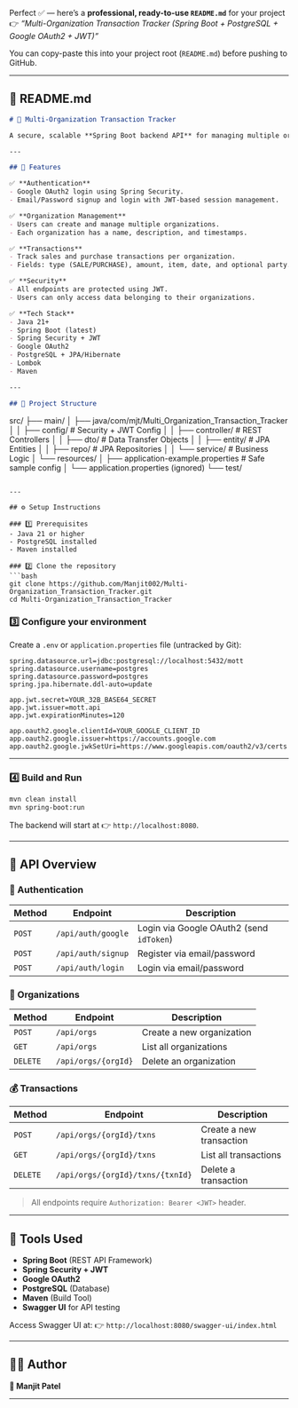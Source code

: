 Perfect ✅ — here’s a **professional, ready-to-use `README.md`** for your project
👉 *“Multi-Organization Transaction Tracker (Spring Boot + PostgreSQL + Google OAuth2 + JWT)”*

You can copy-paste this into your project root (`README.md`) before pushing to GitHub.

---

## 🧾 README.md

```markdown
# 🏢 Multi-Organization Transaction Tracker

A secure, scalable **Spring Boot backend API** for managing multiple organizations and their sales/purchase transactions — featuring **Google OAuth2 Login**, **JWT Authentication**, and **PostgreSQL** persistence.

---

## 🚀 Features

✅ **Authentication**
- Google OAuth2 login using Spring Security.
- Email/Password signup and login with JWT-based session management.

✅ **Organization Management**
- Users can create and manage multiple organizations.
- Each organization has a name, description, and timestamps.

✅ **Transactions**
- Track sales and purchase transactions per organization.
- Fields: type (SALE/PURCHASE), amount, item, date, and optional party.

✅ **Security**
- All endpoints are protected using JWT.
- Users can only access data belonging to their organizations.

✅ **Tech Stack**
- Java 21+
- Spring Boot (latest)
- Spring Security + JWT
- Google OAuth2
- PostgreSQL + JPA/Hibernate
- Lombok
- Maven

---

## 🧩 Project Structure

```

src/
├── main/
│   ├── java/com/mjt/Multi_Organization_Transaction_Tracker
│   │   ├── config/          # Security + JWT Config
│   │   ├── controller/      # REST Controllers
│   │   ├── dto/             # Data Transfer Objects
│   │   ├── entity/          # JPA Entities
│   │   ├── repo/            # JPA Repositories
│   │   └── service/         # Business Logic
│   └── resources/
│       ├── application-example.properties  # Safe sample config
│       └── application.properties (ignored)
└── test/

````

---

## ⚙️ Setup Instructions

### 1️⃣ Prerequisites
- Java 21 or higher  
- PostgreSQL installed  
- Maven installed  

### 2️⃣ Clone the repository
```bash
git clone https://github.com/Manjit002/Multi-Organization_Transaction_Tracker.git
cd Multi-Organization_Transaction_Tracker
````

### 3️⃣ Configure your environment

Create a `.env` or `application.properties` file (untracked by Git):

```properties
spring.datasource.url=jdbc:postgresql://localhost:5432/mott
spring.datasource.username=postgres
spring.datasource.password=postgres
spring.jpa.hibernate.ddl-auto=update

app.jwt.secret=YOUR_32B_BASE64_SECRET
app.jwt.issuer=mott.api
app.jwt.expirationMinutes=120

app.oauth2.google.clientId=YOUR_GOOGLE_CLIENT_ID
app.oauth2.google.issuer=https://accounts.google.com
app.oauth2.google.jwkSetUri=https://www.googleapis.com/oauth2/v3/certs
```

---

### 4️⃣ Build and Run

```bash
mvn clean install
mvn spring-boot:run
```

The backend will start at 👉 `http://localhost:8080`.

---

## 🧠 API Overview

### 🔐 Authentication

| Method | Endpoint           | Description                              |
| ------ | ------------------ | ---------------------------------------- |
| `POST` | `/api/auth/google` | Login via Google OAuth2 (send `idToken`) |
| `POST` | `/api/auth/signup` | Register via email/password              |
| `POST` | `/api/auth/login`  | Login via email/password                 |

### 🏢 Organizations

| Method   | Endpoint            | Description               |
| -------- | ------------------- | ------------------------- |
| `POST`   | `/api/orgs`         | Create a new organization |
| `GET`    | `/api/orgs`         | List all organizations    |
| `DELETE` | `/api/orgs/{orgId}` | Delete an organization    |

### 💰 Transactions

| Method   | Endpoint                         | Description              |
| -------- | -------------------------------- | ------------------------ |
| `POST`   | `/api/orgs/{orgId}/txns`         | Create a new transaction |
| `GET`    | `/api/orgs/{orgId}/txns`         | List all transactions    |
| `DELETE` | `/api/orgs/{orgId}/txns/{txnId}` | Delete a transaction     |

> All endpoints require `Authorization: Bearer <JWT>` header.

---

## 🧰 Tools Used

* **Spring Boot** (REST API Framework)
* **Spring Security + JWT**
* **Google OAuth2**
* **PostgreSQL** (Database)
* **Maven** (Build Tool)
* **Swagger UI** for API testing

Access Swagger UI at:
👉 `http://localhost:8080/swagger-ui/index.html`

---

## 🧑‍💻 Author

**👤 Manjit Patel**

---

